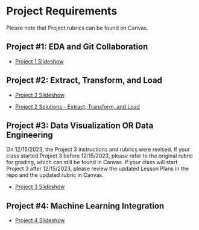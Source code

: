 # Project Requirements

Please note that Project rubrics can be found on Canvas.

## Project #1: EDA and Git Collaboration

* [Project 1 Slideshow](https://docs.google.com/presentation/d/11YUbqV-DGXcBGOLo1XixJUlSd2ybL-hjqtJG5zz3igM/edit?usp=sharing)

## Project #2: Extract, Transform, and Load

* [Project 2 Slideshow](https://docs.google.com/presentation/d/1fKiVg0tU0Lm6--8r43lN1vHaSgS2qIh9nfZZ1860f7Y/edit?usp=sharing)

* [Project 2 Solutions  - Extract, Transform, and Load](https://github.com/coding-boot-camp/DataViz-Lesson-Plans/tree/v1.2/01-Lesson-Plans/13-Project-2-ETL/3/Activities/01-Ins_ETL_Mini_Project/Solution)

## Project #3: Data Visualization OR Data Engineering

On 12/15/2023, the Project 3 instructions and rubrics were revised. If your class started Project 3 before 12/15/2023, please refer to the original rubric for grading, which can still be found in Canvas. If your class will start Project 3 after 12/15/2023, please review the updated Lesson Plans in the repo and the updated rubric in Canvas.

* [Project 3 Slideshow](https://docs.google.com/presentation/d/1hri9sYmpkrc0cjL-OBxKy7rxYub5XPe2y0n8D6mNyfs/edit?usp=sharing)

## Project #4: Machine Learning Integration

* [Project 4 Slideshow](https://docs.google.com/presentation/d/1U3sHJRpN--laCwctstdklxFP4iA7Z5gU24HVpyWg6kw/edit?usp=sharing)
